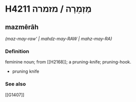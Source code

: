 # H4211 מַזְמֵרָה / מזמרה

## mazmêrâh

_(maz-may-raw' | mahdz-may-RAW | mahz-may-RA)_

### Definition

feminine noun; from [[H2168]]; a pruning-knife; pruning-hook.

- pruning knife
### See also

[[G1407]]

